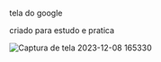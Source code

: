 tela do google

criado para estudo e pratica

![Captura de tela 2023-12-08 165330](https://github.com/Erickmss/Clone-Google/assets/150847011/458d921b-3cfe-40dd-9fb9-b7487056016a)
